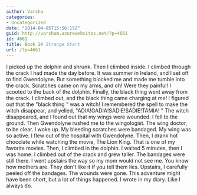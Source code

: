 ```yaml
---
author: Varsha
categories:
- Uncategorized
date: "2014-04-05T15:56:15Z"
guid: http://varsham.azurewebsites.net/?p=4661
id: 4661
title: Book 2# Strange Start
url: /?p=4661
---
```


I picked up the dolphin and shrunk. Then I climbed inside. I climbed through the crack I had made the day before. It was summer in Ireland, and I set off to find Gwendolyne. But something blocked me and made me tumble into the crack. Scratches came on my arms, and oh! Were they painful! I scooted to the back of the dolphin. Finally, the black thing went away from the crack. I climbed out, and the black thing came charging at me! I figured out that the  "black thing " was a witch! I remembered the spell to make the witch disappear, and yelled,  "ADIA!GADIA!SADIE!SADIE!TAMIA! " The witch disappeared, and I found out that my wings were wounded. I fell to the ground. Then Gwendolyne rushed me to the wingologist. The wing doctor, to be clear. I woke up. My bleeding scratches were bandaged. My wing was so active. I flew out of the hospital with Gwendolyne. Then, I drank hot chocolate while watching the movie, The Lion King. That is one of my favorite movies. Then, I climbed in the dolphin. I waited 5 minutes, then I was home. I climbed out of the crack and grew taller. The bandages were still there. I went upstairs the way so my mom would not see me. You know how mothers are. They don't like it if you tell them lies. Upstairs, I carefully peeled off the bandages. The wounds were gone. This adventure might have been short, but a lot of things happened. I wrote in my diary. Like I always do.